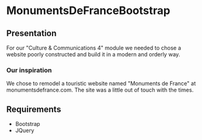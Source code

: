 # MonumentsDeFranceBootstrap

## Presentation
For our "Culture & Communications 4" module we needed to chose a website poorly constructed and build it in a modern and orderly way.

### Our inspiration
We chose to remodel a touristic website named "Monuments de France" at monumentsdefrance.com.
The site was a little out of touch with the times.

## Requirements 
- Bootstrap
- JQuery